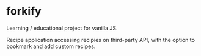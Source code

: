 # forkify

Learning / educational project for vanilla JS.

Recipe application accessing recipies on third-party API, with the option to bookmark and add custom recipes.
